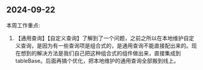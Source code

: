 ## 2024-09-22

本周工作重点:

1. 【通用查询】【自定义查询】了解到了一个问题，之前之所以在本地维护自定义查询，是因为有一些查询项是组合式的，是通用查询不能直接配出来的。现在想到的解决方法是我们自己把这种组合式的组件做出来，直接集成到tableBase。后面再搞个优化，把本地维护的通用查询全部搬到线上。



